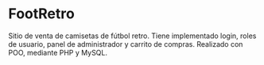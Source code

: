 # FootRetro
Sitio de venta de camisetas de fútbol retro. Tiene implementado login, roles de usuario, panel de administrador y carrito de compras. Realizado con POO, mediante PHP y MySQL.
